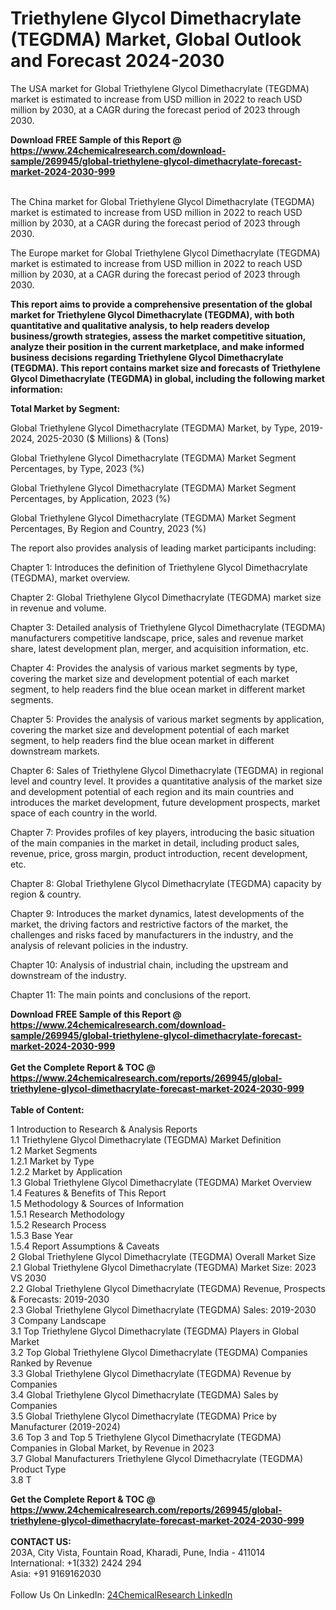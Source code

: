 <h1>Triethylene Glycol Dimethacrylate (TEGDMA) Market, Global Outlook and Forecast 2024-2030</h1><p>
</p><p>The USA market for Global Triethylene Glycol Dimethacrylate (TEGDMA) market is estimated to increase from USD million in 2022 to reach USD million by 2030, at a CAGR during the forecast period of 2023 through 2030.</p><p>
</p><div><b>Download FREE Sample of this Report @ 
            <a href="https://www.24chemicalresearch.com/download-sample/269945/global-triethylene-glycol-dimethacrylate-forecast-market-2024-2030-999">
            https://www.24chemicalresearch.com/download-sample/269945/global-triethylene-glycol-dimethacrylate-forecast-market-2024-2030-999</a></b></div><br><p>The China market for Global Triethylene Glycol Dimethacrylate (TEGDMA) market is estimated to increase from USD million in 2022 to reach USD million by 2030, at a CAGR during the forecast period of 2023 through 2030.</p><p>
</p><p>The Europe market for Global Triethylene Glycol Dimethacrylate (TEGDMA) market is estimated to increase from USD million in 2022 to reach USD million by 2030, at a CAGR during the forecast period of 2023 through 2030.</p><p>
<strong>This report aims to provide a comprehensive presentation of the global market for Triethylene Glycol Dimethacrylate (TEGDMA), with both quantitative and qualitative analysis, to help readers develop business/growth strategies, assess the market competitive situation, analyze their position in the current marketplace, and make informed business decisions regarding Triethylene Glycol Dimethacrylate (TEGDMA). This report contains market size and forecasts of Triethylene Glycol Dimethacrylate (TEGDMA) in global, including the following market information:</strong></p><p>
</p><p>
<strong>Total Market by Segment:</strong></p><p>
Global Triethylene Glycol Dimethacrylate (TEGDMA) Market, by Type, 2019-2024, 2025-2030 ($ Millions) &amp; (Tons)</p><p>
Global Triethylene Glycol Dimethacrylate (TEGDMA) Market Segment Percentages, by Type, 2023 (%)</p><p>
</p><p>
Global Triethylene Glycol Dimethacrylate (TEGDMA) Market Segment Percentages, by Application, 2023 (%)</p><p>
</p><p>
Global Triethylene Glycol Dimethacrylate (TEGDMA) Market Segment Percentages, By Region and Country, 2023 (%)</p><p>
</p><p>
The report also provides analysis of leading market participants including:</p><p>
</p><p>
</p><p>
Chapter 1: Introduces the definition of Triethylene Glycol Dimethacrylate (TEGDMA), market overview.</p><p>
Chapter 2: Global Triethylene Glycol Dimethacrylate (TEGDMA) market size in revenue and volume.</p><p>
Chapter 3: Detailed analysis of Triethylene Glycol Dimethacrylate (TEGDMA) manufacturers competitive landscape, price, sales and revenue market share, latest development plan, merger, and acquisition information, etc.</p><p>
Chapter 4: Provides the analysis of various market segments by type, covering the market size and development potential of each market segment, to help readers find the blue ocean market in different market segments.</p><p>
Chapter 5: Provides the analysis of various market segments by application, covering the market size and development potential of each market segment, to help readers find the blue ocean market in different downstream markets.</p><p>
Chapter 6: Sales of Triethylene Glycol Dimethacrylate (TEGDMA) in regional level and country level. It provides a quantitative analysis of the market size and development potential of each region and its main countries and introduces the market development, future development prospects, market space of each country in the world.</p><p>
Chapter 7: Provides profiles of key players, introducing the basic situation of the main companies in the market in detail, including product sales, revenue, price, gross margin, product introduction, recent development, etc.</p><p>
Chapter 8: Global Triethylene Glycol Dimethacrylate (TEGDMA) capacity by region &amp; country.</p><p>
Chapter 9: Introduces the market dynamics, latest developments of the market, the driving factors and restrictive factors of the market, the challenges and risks faced by manufacturers in the industry, and the analysis of relevant policies in the industry.</p><p>
Chapter 10: Analysis of industrial chain, including the upstream and downstream of the industry.</p><p>
Chapter 11: The main points and conclusions of the report.</p><div><b>Download FREE Sample of this Report @ 
            <a href="https://www.24chemicalresearch.com/download-sample/269945/global-triethylene-glycol-dimethacrylate-forecast-market-2024-2030-999">
            https://www.24chemicalresearch.com/download-sample/269945/global-triethylene-glycol-dimethacrylate-forecast-market-2024-2030-999</a></b></div><br><div><b>Get the Complete Report & TOC @ 
            <a href="https://www.24chemicalresearch.com/reports/269945/global-triethylene-glycol-dimethacrylate-forecast-market-2024-2030-999">
            https://www.24chemicalresearch.com/reports/269945/global-triethylene-glycol-dimethacrylate-forecast-market-2024-2030-999</a></b></div><br>
            <b>Table of Content:</b><p>1 Introduction to Research & Analysis Reports<br />
    1.1 Triethylene Glycol Dimethacrylate (TEGDMA) Market Definition<br />
    1.2 Market Segments<br />
        1.2.1 Market by Type<br />
        1.2.2 Market by Application<br />
    1.3 Global Triethylene Glycol Dimethacrylate (TEGDMA) Market Overview<br />
    1.4 Features & Benefits of This Report<br />
    1.5 Methodology & Sources of Information<br />
        1.5.1 Research Methodology<br />
        1.5.2 Research Process<br />
        1.5.3 Base Year<br />
        1.5.4 Report Assumptions & Caveats<br />
2 Global Triethylene Glycol Dimethacrylate (TEGDMA) Overall Market Size<br />
    2.1 Global Triethylene Glycol Dimethacrylate (TEGDMA) Market Size: 2023 VS 2030<br />
    2.2 Global Triethylene Glycol Dimethacrylate (TEGDMA) Revenue, Prospects & Forecasts: 2019-2030<br />
    2.3 Global Triethylene Glycol Dimethacrylate (TEGDMA) Sales: 2019-2030<br />
3 Company Landscape<br />
    3.1 Top Triethylene Glycol Dimethacrylate (TEGDMA) Players in Global Market<br />
    3.2 Top Global Triethylene Glycol Dimethacrylate (TEGDMA) Companies Ranked by Revenue<br />
    3.3 Global Triethylene Glycol Dimethacrylate (TEGDMA) Revenue by Companies<br />
    3.4 Global Triethylene Glycol Dimethacrylate (TEGDMA) Sales by Companies<br />
    3.5 Global Triethylene Glycol Dimethacrylate (TEGDMA) Price by Manufacturer (2019-2024)<br />
    3.6 Top 3 and Top 5 Triethylene Glycol Dimethacrylate (TEGDMA) Companies in Global Market, by Revenue in 2023<br />
    3.7 Global Manufacturers Triethylene Glycol Dimethacrylate (TEGDMA) Product Type<br />
    3.8 T</p><div><b>Get the Complete Report & TOC @ 
            <a href="https://www.24chemicalresearch.com/reports/269945/global-triethylene-glycol-dimethacrylate-forecast-market-2024-2030-999">
            https://www.24chemicalresearch.com/reports/269945/global-triethylene-glycol-dimethacrylate-forecast-market-2024-2030-999</a></b></div><br><b>CONTACT US:</b><br>
            203A, City Vista, Fountain Road, Kharadi, Pune, India - 411014<br>
            International: +1(332) 2424 294<br>
            Asia: +91 9169162030 <br><br>
            Follow Us On LinkedIn: <a href="https://www.linkedin.com/company/24chemicalresearch/">24ChemicalResearch LinkedIn</a>